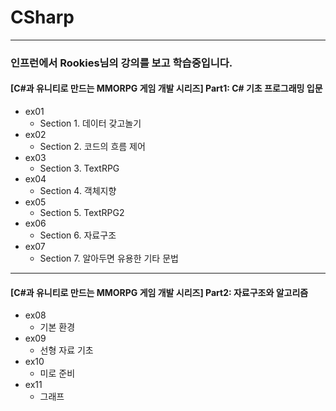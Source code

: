 # CSharp
***
### 인프런에서 Rookies님의 강의를 보고 학습중입니다.
#### [C#과 유니티로 만드는 MMORPG 게임 개발 시리즈] Part1: C# 기초 프로그래밍 입문
- ex01
  - Section 1. 데이터 갖고놀기
- ex02
  - Section 2. 코드의 흐름 제어
- ex03
  - Section 3. TextRPG
- ex04
  - Section 4. 객체지향 
- ex05
  - Section 5. TextRPG2
- ex06
  - Section 6. 자료구조 
- ex07
  - Section 7. 알아두면 유용한 기타 문법

***
#### [C#과 유니티로 만드는 MMORPG 게임 개발 시리즈] Part2: 자료구조와 알고리즘
- ex08
  - 기본 환경
- ex09
  - 선형 자료 기초
- ex10
  - 미로 준비
- ex11
  - 그래프
